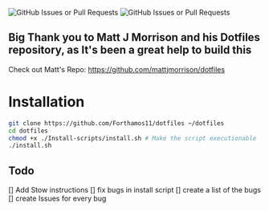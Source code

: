 ![GitHub Issues or Pull Requests](https://img.shields.io/github/issues/Forthamos11/Dotfiles) ![GitHub Issues or Pull Requests](https://img.shields.io/github/issues-closed/Forthamos11/Dotfiles?color=%239c39b2)




## Big Thank you to Matt J Morrison and his Dotfiles repository, as It's been a great help to build this
Check out Matt's Repo: https://github.com/mattjmorrison/dotfiles

# Installation
```sh
git clone https://github.com/Forthamos11/dotfiles ~/dotfiles
cd dotfiles
chmod +x ./Install-scripts/install.sh # Make the script executionable
./install.sh
```

## Todo
[] Add Stow instructions
[] fix bugs in install script
[] create a list of the bugs
[] create Issues for every bug
